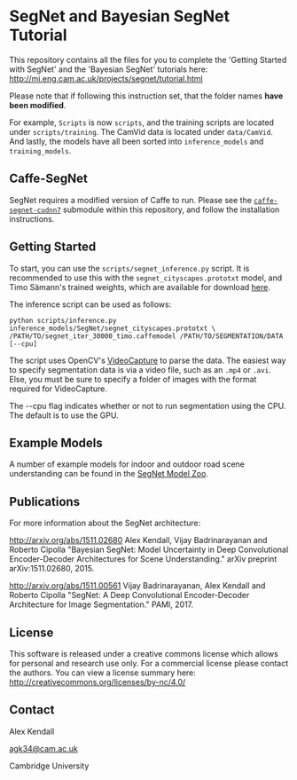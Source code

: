 # SegNet and Bayesian SegNet Tutorial

This repository contains all the files for you to complete the 'Getting Started with SegNet' and the 'Bayesian SegNet' tutorials here:
http://mi.eng.cam.ac.uk/projects/segnet/tutorial.html

Please note that if following this instruction set, that the folder names __have been modified__.

For example, `Scripts` is now `scripts`, and the training scripts are located under `scripts/training`. The CamVid data is located under `data/CamVid`. And lastly, the models have all been sorted into `inference_models` and `training_models`.

## Caffe-SegNet

SegNet requires a modified version of Caffe to run. Please see the [`caffe-segnet-cudnn7`](https://github.com/navganti/caffe-segnet-cudnn7/tree/7ffea61d08ef7dd153a5c207bfee42882115b104) submodule within this repository, and follow the installation instructions.

## Getting Started

To start, you can use the `scripts/segnet_inference.py` script. It is recommended to use this with the `segnet_cityscapes.prototxt` model, and Timo Sämann's trained weights, which are available for download [here](http://mi.eng.cam.ac.uk/~agk34/resources/SegNet/segnet_iter_30000_timo.caffemodel).

The inference script can be used as follows:

```
python scripts/inference.py inference_models/SegNet/segnet_cityscapes.prototxt \
/PATH/TO/segnet_iter_30000_timo.caffemodel /PATH/TO/SEGMENTATION/DATA [--cpu]
```

The script uses OpenCV's [VideoCapture](https://docs.opencv.org/2.4/modules/highgui/doc/reading_and_writing_images_and_video.html#videocapture-videocapture) to parse the data. The easiest way to specify segmentation data is via a video file, such as an `.mp4` or `.avi`. Else, you must be sure to specify a folder of images with the format required for VideoCapture.

The --cpu flag indicates whether or not to run segmentation using the CPU. The default is to use the GPU.

## Example Models

A number of example models for indoor and outdoor road scene understanding can be found in the [SegNet Model Zoo](https://github.com/navganti/SegNet/blob/master/inference_models/segnet_model_zoo.md).

## Publications

For more information about the SegNet architecture:

http://arxiv.org/abs/1511.02680
Alex Kendall, Vijay Badrinarayanan and Roberto Cipolla "Bayesian SegNet: Model Uncertainty in Deep Convolutional Encoder-Decoder Architectures for Scene Understanding." arXiv preprint arXiv:1511.02680, 2015.

http://arxiv.org/abs/1511.00561
Vijay Badrinarayanan, Alex Kendall and Roberto Cipolla "SegNet: A Deep Convolutional Encoder-Decoder Architecture for Image Segmentation." PAMI, 2017.

## License

This software is released under a creative commons license which allows for personal and research use only. For a commercial license please contact the authors. You can view a license summary here:
http://creativecommons.org/licenses/by-nc/4.0/


## Contact

Alex Kendall

agk34@cam.ac.uk

Cambridge University
